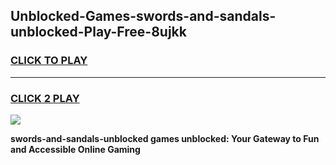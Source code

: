 
## Unblocked-Games-swords-and-sandals-unblocked-Play-Free-8ujkk
<h3>
<a href="https://premium76.site?title=swords-and-sandals-unblocked&ref=15A">CLICK TO PLAY</a></h3>
<hr>

<h3>
<a href="https://premium76.site?title=swords-and-sandals-unblocked&ref=15A">CLICK 2 PLAY</a>
  
</h3>

<a href="https://premium76.site?title=swords-and-sandals-unblocked&ref=15A"><img src="https://clearcache.store/games.png"></a>


**swords-and-sandals-unblocked games unblocked: Your Gateway to Fun and Accessible Online Gaming**
